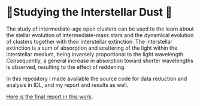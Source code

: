 # 🌠Studying the Interstellar Dust 🌠

The study of intermediate-age open clusters can be used to the learn about the stellar
evolution of intermediate-mass stars and the dynamical evolution of clusters together with their interstellar extinction. The interstellar extinction is a sum of absorption and scattering of the light within the interstellar medium, being inversely proportional to the light wavelength. Consequently, a general increase in absorption toward shorter wavelengths is observed, resulting to the effect of reddening.

In this repository I made available the source code for data reduction and analysis in IDL, and my report and results as well.

[Here is the final report in this work](https://github.com/bt3gl/Studying_the_Interstellar_Dust/blob/master/Interstellar_Extinction_report.pdf).
